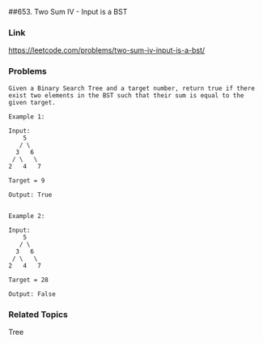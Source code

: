 ##653. Two Sum IV - Input is a BST
### Link
https://leetcode.com/problems/two-sum-iv-input-is-a-bst/
### Problems
```
Given a Binary Search Tree and a target number, return true if there exist two elements in the BST such that their sum is equal to the given target.

Example 1:

Input: 
    5
   / \
  3   6
 / \   \
2   4   7

Target = 9

Output: True
 

Example 2:

Input: 
    5
   / \
  3   6
 / \   \
2   4   7

Target = 28

Output: False
```
### Related Topics
Tree
